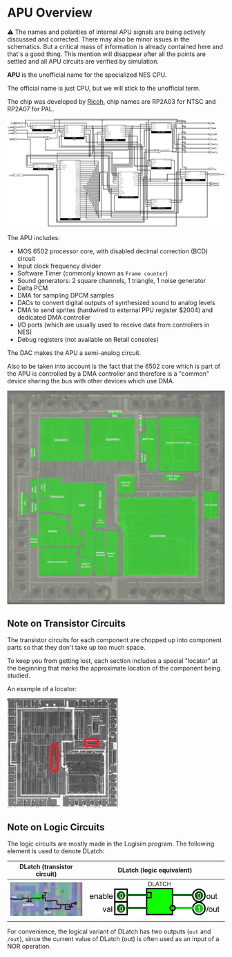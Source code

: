 # APU Overview

:warning: The names and polarities of internal APU signals are being actively discussed and corrected. There may also be minor issues in the schematics. But a critical mass of information is already contained here and that's a good thing. This mention will disappear after all the points are settled and all APU circuits are verified by simulation.

**APU** is the unofficial name for the specialized NES CPU.

The official name is just CPU, but we will stick to the unofficial term.

The chip was developed by [Ricoh](../Ricoh.md), chip names are RP2A03 for NTSC and RP2A07 for PAL.

![APU](/BreakingNESWiki/imgstore/apu/APU.jpg)

The APU includes:
- MOS 6502 processor core, with disabled decimal correction (BCD) circuit
- Input clock frequency divider
- Software Timer (commonly known as `Frame counter`)
- Sound generators: 2 square channels, 1 triangle, 1 noise generator
- Delta PCM
- DMA for sampling DPCM samples
- DACs to convert digital outputs of synthesized sound to analog levels
- DMA to send sprites (hardwired to external PPU register $2004) and dedicated DMA controller
- I/O ports (which are usually used to receive data from controllers in NES)
- Debug registers (not available on Retail consoles)

The DAC makes the APU a semi-analog circuit.

Also to be taken into account is the fact that the 6502 core which is part of the APU is controlled by a DMA controller and therefore is a "common" device sharing the bus with other devices which use DMA.

![apu_blocks](/BreakingNESWiki/imgstore/apu/apu_blocks.jpg)

## Note on Transistor Circuits

The transistor circuits for each component are chopped up into component parts so that they don't take up too much space.

To keep you from getting lost, each section includes a special "locator" at the beginning that marks the approximate location of the component being studied.

An example of a locator:

![apu_locator_dma](/BreakingNESWiki/imgstore/apu/apu_locator_dma.jpg)

## Note on Logic Circuits

The logic circuits are mostly made in the Logisim program. The following element is used to denote DLatch:

|DLatch (transistor circuit)|DLatch (logic equivalent)|
|---|---|
|![dlatch_tran](/BreakingNESWiki/imgstore/dlatch_tran.jpg)|![dlatch_logic](/BreakingNESWiki/imgstore/dlatch_logic.jpg)|

For convenience, the logical variant of DLatch has two outputs (`out` and `/out`), since the current value of DLatch (out) is often used as an input of a NOR operation.
